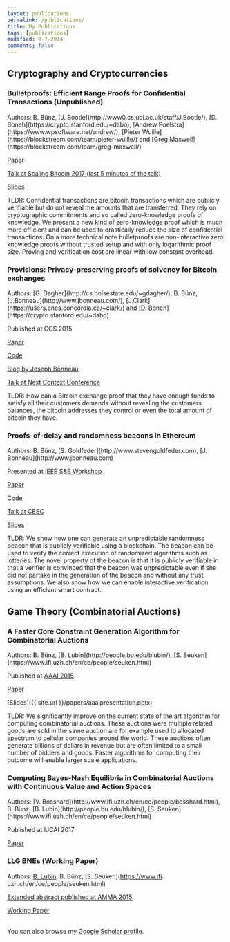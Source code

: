 ```yaml
---
layout: publications
permalink: /publications/
title: My Publications
tags: [publications]
modified: 8-7-2014
comments: false
---
```


<h2>Cryptography and Cryptocurrencies</h2>
<h3>Bulletproofs: Efficient Range Proofs for
Confidential Transactions (Unpublished)</h3>
Authors: B. Bünz, [J. Bootle](http://www0.cs.ucl.ac.uk/staff/J.Bootle/), [D. Boneh](https://crypto.stanford.edu/~dabo), [Andrew Poelstra](https://www.wpsoftware.net/andrew/), [Pieter Wuille](https://blockstream.com/team/pieter-wuille/) and [Greg Maxwell](https://blockstream.com/team/greg-maxwell/)

[Paper](https://web.stanford.edu/~buenz/pubs/bulletproofs.pdf)

[Talk at Scaling Bitcoin 2017 (last 5 minutes of the talk)](https://youtu.be/LDF8bOEqXt4?t=10570)

[Slides](https://scalingbitcoin.org/stanford2017/Day1/stateofcrypto.pdf)

TLDR: Confidential transactions are bitcoin transactions which are publicly verifiable but do not reveal the amounts that are transferred. They rely on cryptographic commitments and so called zero-knowledge proofs of knowledge. We present a new kind of zero-knowledge proof which is much more efficient and can be used to drastically reduce the size of confidential transactions. On a more technical note bulletproofs are non-interactive zero knowledge proofs without trusted setup and
with only logarithmic proof size. Proving and verification cost are linear with low constant overhead.

<h3>Provisions: Privacy-preserving proofs of solvency for Bitcoin exchanges</h3>
Authors: [G. Dagher](http://cs.boisestate.edu/~gdagher/), B. Bünz, [J.Bonneau](http://www.jbonneau.com/), [J.Clark](https://users.encs.concordia.ca/~clark/) and [D. Boneh](https://crypto.stanford.edu/~dabo)

Published at CCS 2015

[Paper](https://eprint.iacr.org/2015/1008.pdf)

[Code](https://github.com/bbuenz/provisions)

[Blog by Joseph Bonneau](https://freedom-to-tinker.com/2015/10/26/provisions-how-bitcoin-exchanges-can-prove-their-solvency/)

[Talk at Next Context Conference](https://youtu.be/-zku26GNCa4?t=28m52s)

TLDR: How can a Bitcoin exchange proof that they have enough funds to satisfy all their customers demands without revealing the customers balances, the bitcoin addresses they control or even the total amount of bitcoin they have.

<h3>Proofs-of-delay and randomness beacons in Ethereum</h3>
Authors: B. Bünz, [S. Goldfeder](http://www.stevengoldfeder.com), [J. Bonneau](http://www.jbonneau.com)

Presented at [IEEE S&B Workshop](http://prosecco.gforge.inria.fr/ieee-blockchain2016)

[Paper](http://www.jbonneau.com/doc/BGB17-IEEESB-proof_of_delay_ethereum.pdf)

[Code](https://github.com/bbuenz/VerifiableBeacon)

[Talk at CESC](https://www.youtube.com/watch?v=kK4qN2K44Ms)

[Slides](https://drive.google.com/file/d/0B5PcPC6ZC_Gyb3V6NnRMZ2VZMFU/view)

TLDR: We show how one can generate an unpredictable randomness beacon that is publicly verifiable using a blockchain. The beacon can be used to verify the correct execution of randomized algorithms such as lotteries. The novel property of the beacon is that it is publicly verifiable in that a verifier is convinced that the beacon was unpredictable even if she did not partake in the generation of the beacon and without any trust assumptions. We also show how we can enable interactive verification using an efficient smart contract.

<h2>Game Theory (Combinatorial Auctions)</h2>
<h3>A Faster Core Constraint Generation Algorithm for Combinatorial Auctions</h3>
Authors: B. Bünz, [B. Lubin](http://people.bu.edu/blubin/), [S. Seuken](https://www.ifi.uzh.ch/en/ce/people/seuken.html)

Published at [AAAI 2015](www.aaai.org)

[Paper](https://aaai.org/ocs/index.php/AAAI/AAAI15/paper/view/10033/9376)

[Slides]({{ site.url }}/papers/aaaipresentation.pptx)

TLDR: We significantly improve on the current state of the art algorithm for computing combinatorial auctions. These auctions were multiple related goods are sold in the same auction are for example used to allocated spectrum to cellular companies around the world. These auctions often generate billions of dollars in revenue but are often limited to a small number of bidders and goods. Faster algorithms for computing their outcome will enable larger scale applications.
<h3>Computing Bayes-Nash Equilibria in Combinatorial Auctions with Continuous Value and Action Spaces</h3>
Authors: [V. Bosshard](http://www.ifi.uzh.ch/en/ce/people/bosshard.html), B. Bünz, [B. Lubin](http://people.bu.edu/blubin/), [S. Seuken](https://www.ifi.uzh.ch/en/ce/people/seuken.html)

Published at IJCAI 2017

[Paper](https://www.ijcai.org/proceedings/2017/18)

<h3>LLG BNEs (Working Paper)</h3>

Authors: [B. Lubin](http://people.bu.edu/blubin/), B. Bünz, [S. Seuken](https://www.ifi.    uzh.ch/en/ce/people/seuken.html)

[Extended abstract published at AMMA 2015](http://eudl.eu/proceedings/AMMA/2015)

[Working Paper](http://www.ifi.uzh.ch/ce/publications/Fairness_and_Incentives.pdf)

<br>
You can also browse my <a href="http://scholar.google.es/citations?user={{ site.owner.google_scholar }}" target="_blank">Google Scholar profile</a>.

